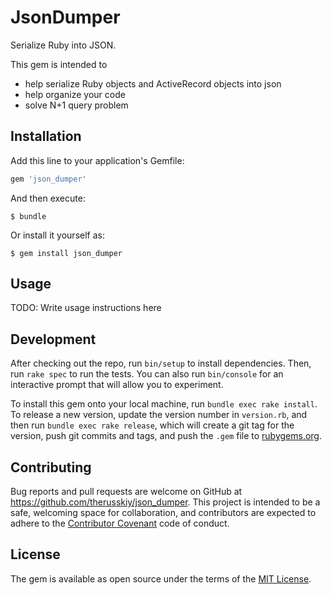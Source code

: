 # JsonDumper

Serialize Ruby into JSON.

This gem is intended to
* help serialize Ruby objects and ActiveRecord objects into json
* help organize your code
* solve N+1 query problem

## Installation

Add this line to your application's Gemfile:

```ruby
gem 'json_dumper'
```

And then execute:

    $ bundle

Or install it yourself as:

    $ gem install json_dumper

## Usage

TODO: Write usage instructions here

## Development

After checking out the repo, run `bin/setup` to install dependencies. Then, run `rake spec` to run the tests. You can also run `bin/console` for an interactive prompt that will allow you to experiment.

To install this gem onto your local machine, run `bundle exec rake install`. To release a new version, update the version number in `version.rb`, and then run `bundle exec rake release`, which will create a git tag for the version, push git commits and tags, and push the `.gem` file to [rubygems.org](https://rubygems.org).

## Contributing

Bug reports and pull requests are welcome on GitHub at https://github.com/therusskiy/json_dumper. This project is intended to be a safe, welcoming space for collaboration, and contributors are expected to adhere to the [Contributor Covenant](http://contributor-covenant.org) code of conduct.


## License

The gem is available as open source under the terms of the [MIT License](http://opensource.org/licenses/MIT).

